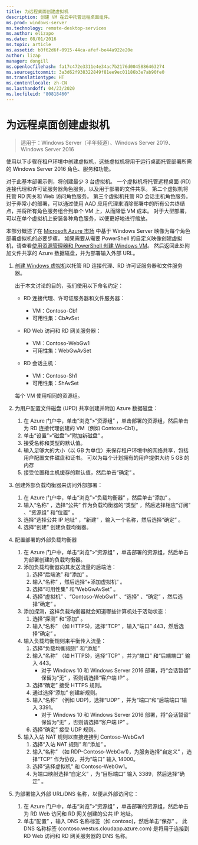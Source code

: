 ```yaml
---
title: 为远程桌面创建虚拟机
description: 创建 VM 在云中托管远程桌面组件。
ms.prod: windows-server
ms.technology: remote-desktop-services
ms.author: elizapo
ms.date: 08/01/2016
ms.topic: article
ms.assetid: b0f62d6f-0915-44ca-afef-be44a922e20e
author: lizap
manager: dongill
ms.openlocfilehash: fa17c472e3311e4e34ac7b2176d0045886463274
ms.sourcegitcommit: 3a3d62f938322849f81ee9ec01186b3e7ab90fe0
ms.translationtype: HT
ms.contentlocale: zh-CN
ms.lasthandoff: 04/23/2020
ms.locfileid: "80818460"
---
```

# <a name="create-virtual-machines-for-remote-desktop"></a>为远程桌面创建虚拟机

>适用于：Windows Server（半年频道）、Windows Server 2019、Windows Server 2016

使用以下步骤在租户环境中创建虚拟机，这些虚拟机将用于运行桌面托管部署所需的 Windows Server 2016 角色、服务和功能。   
  
对于此基本部署示例，将创建最少 3 台虚拟机。 一个虚拟机将托管远程桌面 (RD) 连接代理和许可证服务器角色服务，以及用于部署的文件共享。 第二个虚拟机将托管 RD 网关和 Web 访问角色服务。  第三个虚拟机托管 RD 会话主机角色服务。 对于非常小的部署，可以通过使用 AAD 应用代理来消除部署中的所有公共终结点，并将所有角色服务组合到单个 VM 上，从而降低 VM 成本。 对于大型部署，可以在单个虚拟机上安装各种角色服务，以便更好地进行缩放。  
  
本部分概述了在 [Microsoft Azure 市场](https://azure.microsoft.com/marketplace/) 中基于 Windows Server 映像为每个角色部署虚拟机的必要步骤。 如果需要从需要 PowerShell 的自定义映像创建虚拟机，请查看[使用资源管理器和 PowerShell 创建 Windows VM](https://azure.microsoft.com/documentation/articles/virtual-machines-windows-ps-create/)。 然后返回此处附加文件共享的 Azure 数据磁盘，并为部署输入外部 URL。  
  
1. [创建 Windows 虚拟机](https://azure.microsoft.com/documentation/articles/virtual-machines-windows-hero-tutorial/)以托管 RD 连接代理、RD 许可证服务器和文件服务器。  
  
   出于本文讨论的目的，我们使用以下命名约定：  
   - RD 连接代理、许可证服务器和文件服务器：   
       - VM：Contoso-Cb1  
       - 可用性集：CbAvSet    
   - RD Web 访问和 RD 网关服务器：   
       - VM：Contoso-WebGw1  
       - 可用性集：WebGwAvSet  
          
   - RD 会话主机：   
       - VM：Contoso-Sh1  
       - 可用性集：ShAvSet  
          
   每个 VM 使用相同的资源组。  
2. 为用户配置文件磁盘 (UPD) 共享创建并附加 Azure 数据磁盘：  
   1.  在 Azure 门户中，单击“浏览”>“资源组”  ，单击部署的资源组，然后单击为 RD 连接代理创建的 VM（例如 Contoso-Cb1）。  
   2.  单击“设置”>“磁盘”>“附加新磁盘”  。  
   3.  接受名称和类型的默认值。  
   4.  输入足够大的大小（以 GB 为单位）来保存租户环境中的网络共享，包括用户配置文件磁盘和证书。 可以为每个计划拥有的用户提供大约 5 GB 的内存  
   5.  接受位置和主机缓存的默认值，然后单击“确定”  。  
3. 创建外部负载均衡器来访问外部部署：
   1. 在 Azure 门户中，单击“浏览”>“负载均衡器”  ，然后单击“添加”  。
   2. 输入“名称”  ，选择“公共”  作为负载均衡器的“类型”  ，然后选择相应“订阅”  、“资源组”  和“位置”  。
   3. 选择“选择公共 IP 地址”  ，“新建”  ，输入一个名称，然后选择“确定”  。
   4. 选择“创建”  创建负载均衡器。
4. 配置部署的外部负载均衡器
   1. 在 Azure 门户中，单击“浏览”>“资源组”  ，单击部署的资源组，然后单击为部署创建的负载均衡器。
   2. 添加负载均衡器向其发送流量的后端池：
       1. 选择“后端池”  和“添加”  。
       2. 输入“名称”  ，然后选择“\+添加虚拟机”  。
       3. 选择“可用性集”  和“WebGwAvSet”  。
       4. 选择“虚拟机”  、“Contoso-WebGw1”  、“选择”  、“确定”  ，然后选择“确定”  。
   3. 添加探测，这样负载均衡器就会知道哪些计算机处于活动状态：
       1. 选择“探测”  和“添加”  。
       2. 输入“名称”  （如 HTTPS)，选择“TCP”  ，输入“端口”  443，然后选择“确定”  。
   4. 输入负载均衡规则来平衡传入流量：
      1. 选择“负载均衡规则”  和“添加” 
      2. 输入“名称”  （如 HTTPS)，选择“TCP”  ，并为“端口”  和“后端端口”  输入 443。
          - 对于 Windows 10 和 Windows Server 2016 部署，将“会话暂留”  保留为“无”  ，否则请选择“客户端 IP”  。
      3. 选择“确定”  接受 HTTPS 规则。
      4. 通过选择“添加”  创建新规则。
      5. 输入“名称”  （例如 UDP)，选择“UDP”  ，并为“端口”和“后端端口”输入 3391。
          - 对于 Windows 10 和 Windows Server 2016 部署，将“会话暂留”  保留为“无”  ，否则请选择“客户端 IP”  。
      6. 选择“确定”  接受 UDP 规则。
   5. 输入入站 NAT 规则以直接连接到 Contoso-WebGw1
       1. 选择“入站 NAT 规则”  和“添加”  。
       2. 输入“名称”  （如 RDP-Contoso-WebGw1)，为服务选择“自定义”  ，选择“TCP”  作为协议，并为“端口”  输入 14000。
       3. 选择“选择虚拟机”  和 Contoso-WebGw1。
       4. 为端口映射选择“自定义”  ，为“目标端口”  输入 3389，然后选择“确定”  。
5. 为部署输入外部 URL/DNS 名称，以便从外部访问它：  
   1.  在 Azure 门户中，单击“浏览”>“资源组”  ，单击部署的资源组，然后单击为 RD Web 访问和 RD 网关创建的公共 IP 地址。  
   2.  单击“配置”  ，输入 DNS 名称标签（如 contoso)，然后单击“保存”  。 此 DNS 名称标签 (contoso.westus.cloudapp.azure.com) 是将用于连接到 RD Web 访问和 RD 网关服务器的 DNS 名称。  

